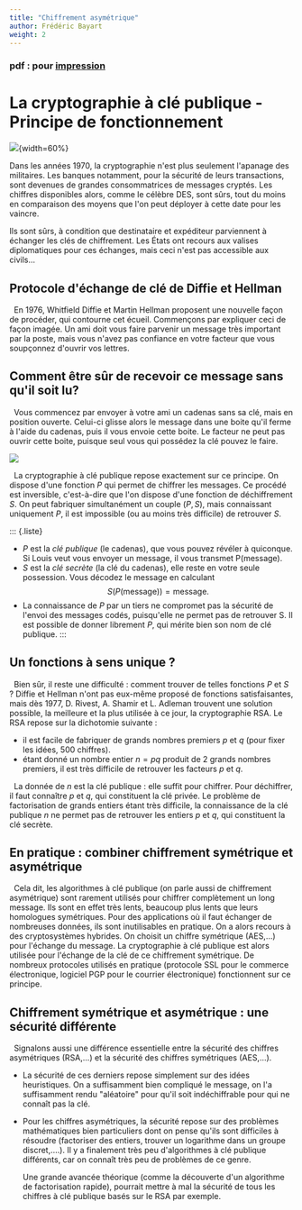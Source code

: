 ```yaml
---
title: "Chiffrement asymétrique"
author: Frédéric Bayart
weight: 2
---
```


### pdf : pour [impression](/uploads/docnsitale/securisation/asymetrique.pdf)

La cryptographie à clé publique - Principe de fonctionnement
============================================================

![](/uploads/docnsitale/securisation/sousmarin.jpg){width=60%}

  Dans les années 1970, la cryptographie
n'est plus seulement l'apanage des militaires. Les banques notamment,
pour la sécurité de leurs transactions, sont devenues de grandes
consommatrices de messages cryptés. Les chiffres disponibles alors,
comme le célèbre DES, sont sûrs, tout du moins en comparaison des moyens
que l'on peut déployer à cette date pour les vaincre.

  Ils sont sûrs, à condition que destinataire et expéditeur parviennent à
échanger les clés de chiffrement. Les États ont recours aux valises
diplomatiques pour ces échanges, mais ceci n'est pas accessible aux civils...

## Protocole d'échange de clé de Diffie et Hellman

  En 1976, Whitfield Diffie et Martin Hellman proposent une nouvelle
façon de procéder, qui contourne cet écueil. Commençons par expliquer
ceci de façon imagée. Un ami doit vous faire parvenir un message très
important par la poste, mais vous n'avez pas confiance en votre facteur
que vous soupçonnez d'ouvrir vos lettres.

## Comment être sûr de recevoir ce message sans qu'il soit lu?

  Vous commencez par envoyer à votre ami
un cadenas sans sa clé, mais en position ouverte. Celui-ci glisse alors
le message dans une boite qu'il ferme à l'aide du cadenas, puis il
vous envoie cette boite. Le facteur ne peut pas ouvrir cette boite,
puisque seul vous qui possédez la clé pouvez le faire.

![](/uploads/docnsitale/securisation/clepub.png)

  La cryptographie à clé publique repose exactement sur ce principe. On
dispose d'une fonction $P$ qui permet de chiffrer les messages. Ce
procédé est inversible, c'est-à-dire que l'on dispose d'une fonction
de déchiffrement $S$. On peut fabriquer simultanément un couple $(P,S)$,
mais connaissant uniquement $P$, il est impossible (ou au moins très
difficile) de retrouver $S$.

::: {.liste}
-   $P$ est la _clé publique_ (le cadenas), que vous pouvez
    révéler à quiconque. Si Louis veut vous envoyer un message, il vous
    transmet P(message).
-   $S$ est la _clé secrète_ (la clé du cadenas), elle reste
    en votre seule possession. Vous décodez le message en calculant
    $$S(P(\text{message}))=\text{message}.$$
-   La connaissance de $P$ par un tiers ne compromet pas la sécurité de
    l'envoi des messages codés, puisqu'elle ne permet pas de
    retrouver S. Il est possible de donner librement $P$, qui mérite bien
    son nom de clé publique.
:::

## Un fonctions à sens unique ?

  Bien sûr, il reste une difficulté : comment trouver de telles
fonctions $P$ et $S$ ? Diffie et Hellman n'ont pas eux-même proposé de
fonctions satisfaisantes, mais dès 1977, D. Rivest, A. Shamir et L.
Adleman trouvent une solution possible, la meilleure et la plus utilisée
à ce jour, la cryptographie RSA. Le RSA repose sur la dichotomie
suivante :

-   il est facile de fabriquer de grands nombres premiers $p$ et $q$ (pour
    fixer les idées, 500 chiffres).
-   étant donné un nombre entier $n=pq$ produit de 2 grands nombres
    premiers, il est très difficile de retrouver les facteurs $p$ et $q$.

  La donnée de $n$ est la clé publique : elle suffit pour chiffrer. Pour
déchiffrer, il faut connaître $p$ et $q$, qui constituent la clé privée. Le
problème de factorisation de grands entiers étant très difficile, la
connaissance de la clé publique $n$ ne permet pas de retrouver les entiers
$p$ et $q$, qui constituent la clé secrète.

## En pratique : combiner chiffrement symétrique et asymétrique

  Cela dit, les algorithmes à clé publique (on parle aussi de
chiffrement asymétrique) sont rarement utilisés pour
chiffrer complètement un long message. Ils sont en effet très lents,
beaucoup plus lents que leurs homologues symétriques. Pour des
applications où il faut échanger de nombreuses données, ils sont
inutilisables en pratique. On a alors recours à des cryptosystèmes
hybrides. On choisit un chiffre symétrique (AES,...) pour
l'échange du message. La cryptographie à clé publique est alors
utilisée pour l'échange de la clé de ce chiffrement symétrique. De
nombreux protocoles utilisés en pratique (protocole SSL pour le commerce
électronique, logiciel PGP pour le courrier électronique) fonctionnent
sur ce principe.

## Chiffrement symétrique et asymétrique : une sécurité différente

  Signalons aussi une différence essentielle entre la sécurité des
chiffres asymétriques (RSA,...) et la sécurité des chiffres symétriques
(AES,...).

*   La sécurité de ces derniers repose simplement sur des idées
    heuristiques. On a suffisamment bien compliqué le message, on l'a
    suffisamment rendu "aléatoire" pour qu'il soit indéchiffrable pour
    qui ne connaît pas la clé.

*   Pour les chiffres asymétriques, la sécurité
    repose sur des problèmes mathématiques bien particuliers dont on pense
    qu'ils sont difficiles à résoudre (factoriser des entiers, trouver un
    logarithme dans un groupe discret,....). Il y a finalement très peu
    d'algorithmes à clé publique différents, car on connaît très peu de
    problèmes de ce genre.

    Une grande avancée théorique (comme la découverte
    d'un algorithme de factorisation rapide), pourrait mettre à mal la
    sécurité de tous les chiffres à clé publique basés sur le RSA par
    exemple.
